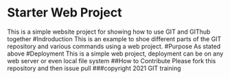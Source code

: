 # Starter Web Project
This is a simple website project for showing how to use GIT and GIThub together
#Indroduction
This is an example to shoe different parts of the GIT repository and various commands using a web project.
#Purpose
As stated above
#Deployment
This is a simple web project, deployment can be on any web server or even local file system
##How to Contribute
Please fork this repository and then issue pull
###copyright 
2021 GIT training